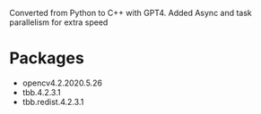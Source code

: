 Converted from Python to C++ with GPT4. Added Async and task parallelism for extra speed

# Packages
* opencv4.2.2020.5.26
* tbb.4.2.3.1
* tbb.redist.4.2.3.1
